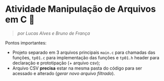 # Atividade Manipulação de Arquivos em C 🤯

> *por Lucas Alves e Bruno de França*

Pontos importantes:

- Projeto separado em 3 arquivos principais `main.c` para chamadas das funções, `tp01.c` para implementação das funções e `tp01.h` header para declaração e prototipação (+ arquivo csv);
- Arquivo CSV **precisa** estar na mesma pasta do código para ser acessado e alterado (*gerar novo arquivo filtrado*).
